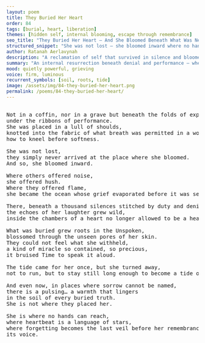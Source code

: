 ```yaml
---
layout: poem
title: They Buried Her Heart
order: 84
tags: [burial, heart, liberation]
themes: [hidden self, internal blooming, escape through remembrance]
seo_title: "They Buried Her Heart — And She Bloomed Beneath What Was Never Meant to Hold Her"
structured_snippet: "She was not lost — she bloomed inward where no hands could reach."
author: Ratanah Aerlavynah
description: "A reclamation of self that survived in silence and bloomed beneath the weight of expectation."
summary: "An internal resurrection beneath denial and performance — where her buried heart becomes star-language."
mood: quietly powerful, grieving
voice: firm, luminous
recurrent_symbols: [soil, roots, tide]
image: /assets/img/84-they-buried-her-heart.png
permalink: /poems/84-they-buried-her-heart/
---
```


<pre>

Not in a coffin, nor in a grave but beneath the folds of expectation, 
under the ribbons of performance.
She was placed in a lull of shoulds, 
knotted into the fabric of what breath was permitted in a world that never knew 
how to kneel before softness.

She was not lost, 
they simply never arrived at the place where she bloomed. 
And so, she bloomed inward.

Where others offered noise, 
she offered hush. 
Where they offered flame, 
she became the ocean whose grief evaporated before it was seen.

There, beneath a thousand silences stitched by duty and denial, 
the echoes of her laughter grew wild,
inside the chambers of a heart no longer allowed to be a heart.

What was buried grew roots in the Unspoken,
blossomed through the unseen pores of her skin.
They could not feel what she withheld, 
a kind of miracle so contained, so precious, 
it bruised Time to speak it aloud.

The tide came for her once, but she turned away, 
not to run, but to stay still long enough to become a tide of her own.

And even now, in places where sorrow cannot be named, 
there is a pulsing… a warmth that lingers 
in the soil of every buried truth.
She is not where they placed her.

She is where no hands can reach, 
where heartbeat is a language of stars, 
where forgetting becomes the last veil before her remembrance finds 
its voice.
</pre>
